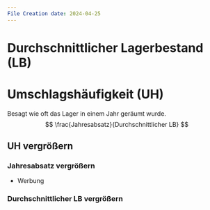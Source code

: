 ```yaml
---
File Creation date: 2024-04-25
---
```

# Durchschnittlicher Lagerbestand (LB)
# Umschlagshäufigkeit (UH)
Besagt wie oft das Lager in einem Jahr geräumt wurde.
$$
\frac{Jahresabsatz}{Durchschnittlicher LB}
$$
## UH vergrößern
### Jahresabsatz vergrößern
- Werbung
### Durchschnittlicher LB vergrößern